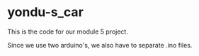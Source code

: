 # yondu-s_car


This is the code for our module 5 project.

Since we use two arduino's, we also have to separate .ino files.
